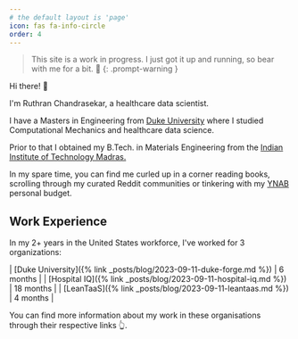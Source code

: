 ```yaml
---
# the default layout is 'page'
icon: fas fa-info-circle
order: 4
---
```


>  This site is a work in progress. I just got it up and running, 
so bear with me for a bit. 🙌
{: .prompt-warning }

Hi there! 👋 

I'm Ruthran Chandrasekar, a healthcare data scientist. 

I have a Masters in Engineering from [Duke University](https://cee.duke.edu/grad/masters/meng-computational-mechanics) 
where I studied Computational Mechanics and healthcare data science.

Prior to that I obtained my B.Tech. in Materials Engineering from the 
[Indian Institute of Technology Madras.](https://www.iitm.ac.in/academics/departments/department-of-metallurgical-and-materials-engineering)

In my spare time, you can find me curled up in a corner reading books, scrolling through my curated Reddit communities
or tinkering with my [YNAB](https://www.ynab.com) personal budget.

## Work Experience

In my 2+ years in the United States workforce, I've worked for 3 organizations:

| [Duke University]({% link _posts/blog/2023-09-11-duke-forge.md %}) | 6 months |
| [Hospital IQ]({% link _posts/blog/2023-09-11-hospital-iq.md %}) | 18 months |
| [LeanTaaS]({% link _posts/blog/2023-09-11-leantaas.md %}) | 4 months |

You can find more information about my work in these organisations through their respective links 👆.